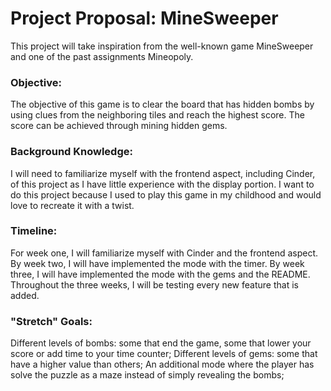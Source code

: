 # Project Proposal: MineSweeper

This project will take inspiration from the well-known 
game MineSweeper and one of the past assignments Mineopoly.

### Objective:
The objective of this game is to clear the board that has hidden bombs by 
using clues from the neighboring tiles and reach the highest score.
The score can be achieved through mining hidden gems. 

### Background Knowledge:
I will need to familiarize myself with the frontend aspect, including Cinder, of this project as I have little
experience with the display portion. I want to do this project because I used to play this game in my childhood and
would love to recreate it with a twist. 

### Timeline:
For week one, I will familiarize myself with Cinder and the frontend aspect. By week two, I will have implemented 
the mode with the timer. By week three, I will have implemented the mode with the gems and the README. Throughout the three weeks, I will
be testing every new feature that is added. 

### "Stretch" Goals:
Different levels of bombs: some that end the game, some that lower your score or add time to your time counter;
Different levels of gems: some that have a higher value than others;
An additional mode where the player has solve the puzzle as a maze instead of simply revealing the bombs;